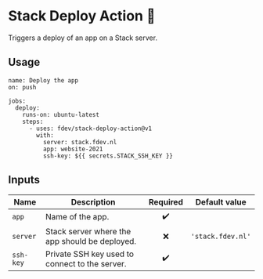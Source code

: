# Stack Deploy Action :rocket:

Triggers a deploy of an app on a Stack server. 

## Usage

```
name: Deploy the app
on: push

jobs:
  deploy:
    runs-on: ubuntu-latest
    steps:
      - uses: fdev/stack-deploy-action@v1
        with:
          server: stack.fdev.nl
          app: website-2021
          ssh-key: ${{ secrets.STACK_SSH_KEY }}
```

## Inputs

| Name | Description | Required | Default value |
| --- | --- | :-: | --- |
| `app` | Name of the app. | :heavy_check_mark: |
| `server` | Stack server where the app should be deployed. | :x: | `'stack.fdev.nl'` |
| `ssh-key` | Private SSH key used to connect to the server. | :heavy_check_mark: |
